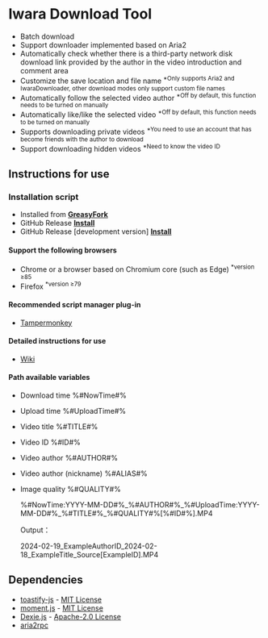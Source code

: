 # Iwara Download Tool
  * Batch download
  * Support downloader implemented based on Aria2
  * Automatically check whether there is a third-party network disk download link provided by the author in the video introduction and comment area
  * Customize the save location and file name <sup>*Only supports Aria2 and IwaraDownloader, other download modes only support custom file names</sup>
  * Automatically follow the selected video author <sup>*Off by default, this function needs to be turned on manually</sup>
  * Automatically like/like the selected video <sup>*Off by default, this function needs to be turned on manually</sup>
  * Supports downloading private videos <sup>*You need to use an account that has become friends with the author to download</sup>
  * Support downloading hidden videos <sup>*Need to know the video ID</sup>

## Instructions for use

### Installation script

* Installed from 
  **[GreasyFork](https://sleazyfork.org/scripts/422239)**
* GitHub Release
  **[Install](https://github.com/dawn-lc/IwaraDownloadTool/releases/download/latest/IwaraDownloadTool.user.js)**
* GitHub Release \[development version\]
  **[Install](https://github.com/dawn-lc/IwaraDownloadTool/releases/download/preview/IwaraDownloadTool.user.js)**

#### Support the following browsers

* Chrome or a browser based on Chromium core (such as Edge) <sup>*version ≥85</sup>
* Firefox <sup>*version ≥79</sup>

#### Recommended script manager plug-in

* [Tampermonkey](https://www.tampermonkey.net/)

#### Detailed instructions for use

* [Wiki](https://github.com/dawn-lc/IwaraDownloadTool/wiki)

#### Path available variables

* Download time %#NowTime#%
* Upload time %#UploadTime#%
* Video title %#TITLE#%
* Video ID %#ID#%
* Video author %#AUTHOR#%
* Video author (nickname) %#ALIAS#%
* Image quality %#QUALITY#%

  %\#NowTime:YYYY\-MM\-DD\#%\_%\#AUTHOR\#%\_%\#UploadTime:YYYY\-MM\-DD\#%\_%\#TITLE\#%\_%\#QUALITY\#%\[%\#ID\#%\]\.MP4

  Output：

  2024\-02\-19\_ExampleAuthorID\_2024\-02\-18\_ExampleTitle\_Source\[ExampleID\]\.MP4

## Dependencies
- [toastify-js](https://github.com/apvarun/toastify-js) - [MIT License](https://opensource.org/licenses/MIT)
- [moment.js](https://github.com/moment/moment/) - [MIT License](https://opensource.org/licenses/MIT)
- [Dexie.js](https://github.com/dexie/Dexie.js) - [Apache-2.0 License](https://opensource.org/license/apache-2-0)
- [aria2rpc](https://github.com/pboymt/aria2rpc)